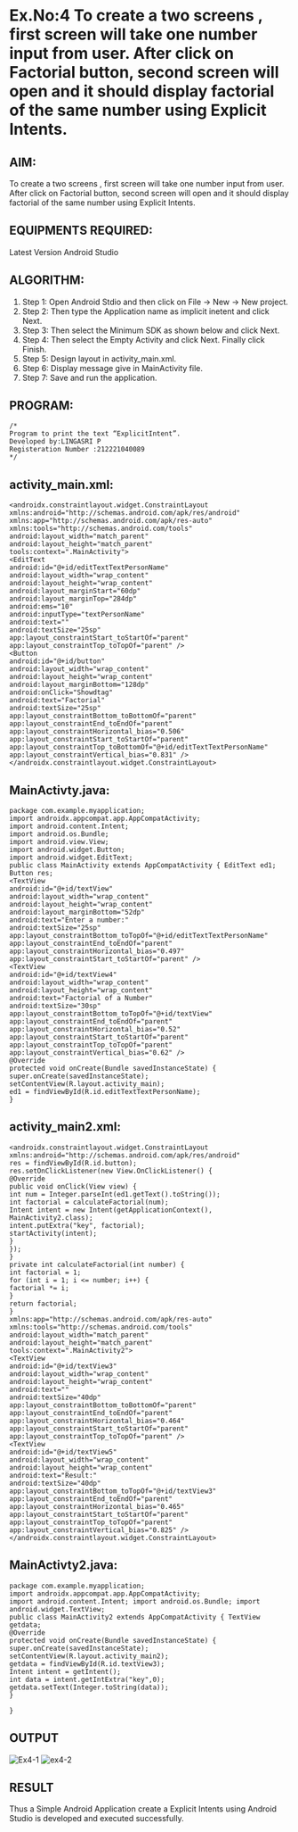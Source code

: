 # Ex.No:4 To create a two screens , first screen will take one number input from user. After click on Factorial button, second screen will open and it should display factorial of the same number using Explicit Intents.


## AIM:

To create a two screens , first screen will take one number input from user. After click on Factorial button, second screen will open and it should display factorial of the same number using Explicit Intents.


## EQUIPMENTS REQUIRED:

Latest Version Android Studio

## ALGORITHM:

1. Step 1: Open Android Stdio and then click on File -> New -> New project.
2. Step 2: Then type the Application name as implicit inetent and click Next.
3. Step 3: Then select the Minimum SDK as shown below and click Next.
4. Step 4: Then select the Empty Activity and click Next. Finally click Finish.
5. Step 5: Design layout in activity_main.xml.
6. Step 6: Display message give in MainActivity file.
7. Step 7: Save and run the application.
 

## PROGRAM:
```
/*
Program to print the text “ExplicitIntent”.
Developed by:LINGASRI P
Registeration Number :212221040089
*/
```
## activity_main.xml:
```
<androidx.constraintlayout.widget.ConstraintLayout
xmlns:android="http://schemas.android.com/apk/res/android"
xmlns:app="http://schemas.android.com/apk/res-auto"
xmlns:tools="http://schemas.android.com/tools"
android:layout_width="match_parent"
android:layout_height="match_parent"
tools:context=".MainActivity">
<EditText
android:id="@+id/editTextTextPersonName"
android:layout_width="wrap_content"
android:layout_height="wrap_content"
android:layout_marginStart="60dp"
android:layout_marginTop="284dp"
android:ems="10"
android:inputType="textPersonName"
android:text=""
android:textSize="25sp"
app:layout_constraintStart_toStartOf="parent"
app:layout_constraintTop_toTopOf="parent" />
<Button
android:id="@+id/button"
android:layout_width="wrap_content"
android:layout_height="wrap_content"
android:layout_marginBottom="128dp"
android:onClick="Showdtag"
android:text="Factorial"
android:textSize="25sp"
app:layout_constraintBottom_toBottomOf="parent"
app:layout_constraintEnd_toEndOf="parent"
app:layout_constraintHorizontal_bias="0.506"
app:layout_constraintStart_toStartOf="parent"
app:layout_constraintTop_toBottomOf="@+id/editTextTextPersonName"
app:layout_constraintVertical_bias="0.831" />
</androidx.constraintlayout.widget.ConstraintLayout>
```
## MainActivty.java:
```
package com.example.myapplication;
import androidx.appcompat.app.AppCompatActivity;
import android.content.Intent;
import android.os.Bundle;
import android.view.View;
import android.widget.Button;
import android.widget.EditText;
public class MainActivity extends AppCompatActivity { EditText ed1; Button res;
<TextView
android:id="@+id/textView"
android:layout_width="wrap_content"
android:layout_height="wrap_content"
android:layout_marginBottom="52dp"
android:text="Enter a number:"
android:textSize="25sp"
app:layout_constraintBottom_toTopOf="@+id/editTextTextPersonName"
app:layout_constraintEnd_toEndOf="parent"
app:layout_constraintHorizontal_bias="0.497"
app:layout_constraintStart_toStartOf="parent" />
<TextView
android:id="@+id/textView4"
android:layout_width="wrap_content"
android:layout_height="wrap_content"
android:text="Factorial of a Number"
android:textSize="30sp"
app:layout_constraintBottom_toTopOf="@+id/textView"
app:layout_constraintEnd_toEndOf="parent"
app:layout_constraintHorizontal_bias="0.52"
app:layout_constraintStart_toStartOf="parent"
app:layout_constraintTop_toTopOf="parent"
app:layout_constraintVertical_bias="0.62" />
@Override
protected void onCreate(Bundle savedInstanceState) {
super.onCreate(savedInstanceState);
setContentView(R.layout.activity_main);
ed1 = findViewById(R.id.editTextTextPersonName);
}
```

## activity_main2.xml:
```
<androidx.constraintlayout.widget.ConstraintLayout
xmlns:android="http://schemas.android.com/apk/res/android"
res = findViewById(R.id.button);
res.setOnClickListener(new View.OnClickListener() {
@Override
public void onClick(View view) {
int num = Integer.parseInt(ed1.getText().toString());
int factorial = calculateFactorial(num);
Intent intent = new Intent(getApplicationContext(),
MainActivity2.class);
intent.putExtra("key", factorial);
startActivity(intent);
}
});
}
private int calculateFactorial(int number) {
int factorial = 1;
for (int i = 1; i <= number; i++) {
factorial *= i;
}
return factorial;
}
xmlns:app="http://schemas.android.com/apk/res-auto"
xmlns:tools="http://schemas.android.com/tools"
android:layout_width="match_parent"
android:layout_height="match_parent"
tools:context=".MainActivity2">
<TextView
android:id="@+id/textView3"
android:layout_width="wrap_content"
android:layout_height="wrap_content"
android:text=""
android:textSize="40dp"
app:layout_constraintBottom_toBottomOf="parent"
app:layout_constraintEnd_toEndOf="parent"
app:layout_constraintHorizontal_bias="0.464"
app:layout_constraintStart_toStartOf="parent"
app:layout_constraintTop_toTopOf="parent" />
<TextView
android:id="@+id/textView5"
android:layout_width="wrap_content"
android:layout_height="wrap_content"
android:text="Result:"
android:textSize="40dp"
app:layout_constraintBottom_toTopOf="@+id/textView3"
app:layout_constraintEnd_toEndOf="parent"
app:layout_constraintHorizontal_bias="0.465"
app:layout_constraintStart_toStartOf="parent"
app:layout_constraintTop_toTopOf="parent"
app:layout_constraintVertical_bias="0.825" />
</androidx.constraintlayout.widget.ConstraintLayout>
```
## MainActivty2.java:
```
package com.example.myapplication;
import androidx.appcompat.app.AppCompatActivity;
import android.content.Intent; import android.os.Bundle; import android.widget.TextView;
public class MainActivity2 extends AppCompatActivity { TextView getdata;
@Override
protected void onCreate(Bundle savedInstanceState) {
super.onCreate(savedInstanceState);
setContentView(R.layout.activity_main2);
getdata = findViewById(R.id.textView3);
Intent intent = getIntent();
int data = intent.getIntExtra("key",0);
getdata.setText(Integer.toString(data));
}

}
```

## OUTPUT
![Ex4-1](https://github.com/suryacse05/Mobile-Application-Development/assets/103128410/f47b0d4a-d362-4c60-9529-ccb65e8e65ae)
![ex4-2](https://github.com/suryacse05/Mobile-Application-Development/assets/103128410/f90bac81-362b-42ea-86a8-74fa14b3ae6b)




## RESULT
Thus a Simple Android Application create a Explicit Intents using Android Studio is developed and executed successfully.
